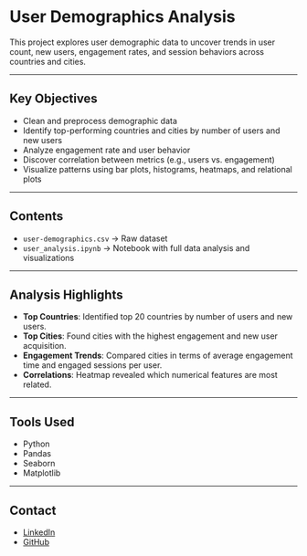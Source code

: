 # User Demographics Analysis

This project explores user demographic data to uncover trends in user count, new users, engagement rates, and session behaviors across countries and cities.

---

## Key Objectives

- Clean and preprocess demographic data
- Identify top-performing countries and cities by number of users and new users
- Analyze engagement rate and user behavior
- Discover correlation between metrics (e.g., users vs. engagement)
- Visualize patterns using bar plots, histograms, heatmaps, and relational plots

---

## Contents

- `user-demographics.csv` → Raw dataset
- `user_analysis.ipynb` → Notebook with full data analysis and visualizations

---

##  Analysis Highlights

- **Top Countries**: Identified top 20 countries by number of users and new users.
- **Top Cities**: Found cities with the highest engagement and new user acquisition.
- **Engagement Trends**: Compared cities in terms of average engagement time and engaged sessions per user.
- **Correlations**: Heatmap revealed which numerical features are most related.

---

## Tools Used

- Python
- Pandas
- Seaborn
- Matplotlib

---

## Contact

- [LinkedIn](https://www.linkedin.com/in/ahmed-mamdouh-khaled-3145ab2ab)
- [GitHub](https://github.com/ahmedmamdouh29004)

